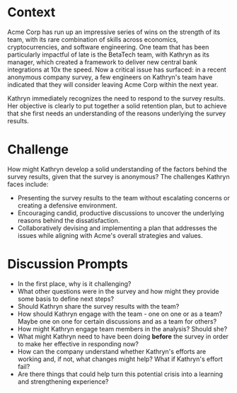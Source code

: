 # Context
Acme Corp has run up an impressive series of wins on the strength of its team, with its rare combination of skills across economics, cryptocurrencies, and software engineering. One team that has been particularly impactful of late is the BetaTech team, with Kathryn as its manager, which created a framework to deliver new central bank integrations at 10x the speed. Now a critical issue has surfaced: in a recent anonymous company survey, a few engineers on Kathryn's team have indicated that they will consider leaving Acme Corp within the next year.

Kathryn immediately recognizes the need to respond to the survey results. Her objective is clearly to put together a solid retention plan, but to achieve that she first needs an understanding of the reasons underlying the survey results.

# Challenge
How might Kathryn develop a solid understanding of the factors behind the survey results, given that the survey is anonymous?
The challenges Kathryn faces include:
- Presenting the survey results to the team without escalating concerns or creating a defensive environment.
- Encouraging candid, productive discussions to uncover the underlying reasons behind the dissatisfaction.
- Collaboratively devising and implementing a plan that addresses the issues while aligning with Acme's overall strategies and values.

# Discussion Prompts
- In the first place, why is it challenging?
- What other questions were in the survey and how might they provide some basis to define next steps?
- Should Kathryn share the survey results with the team?
- How should Kathryn engage with the team - one on one or as a team? Maybe one on one for certain discussions and as a team for others?
- How might Kathryn engage team members in the analysis? Should she?
- What might Kathryn need to have been doing **before** the survey in order to make her effective in responding now?
- How can the company understand whether Kathryn's efforts are working and, if not, what changes might help? What if Kathryn's effort fail?
- Are there things that could help turn this potential crisis into a learning and strengthening experience?
